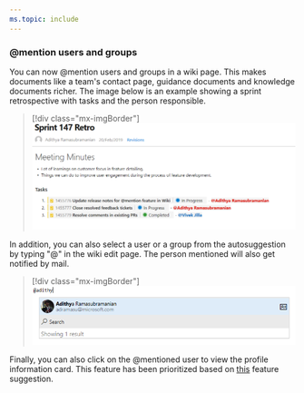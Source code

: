 ```yaml
---
ms.topic: include
---
```


### @mention users and groups

You can now @mention users and groups in a wiki page. This makes documents like a team's contact page, guidance documents and knowledge documents richer. The image below is an example showing a sprint retrospective with tasks and the person responsible.

> [!div class="mx-imgBorder"]
![Badge](../../_img/148_03.png)

In addition, you can also select a user or a group from the autosuggestion by typing "@" in the wiki edit page. The person mentioned will also get notified by mail.

> [!div class="mx-imgBorder"]
![Badge](../../_img/148_04.png)

Finally, you can also click on the @mentioned user to view the profile information card.
This feature has been prioritized based on [this](https://developercommunity.visualstudio.com/content/idea/365698/wiki-mention.html) feature suggestion.